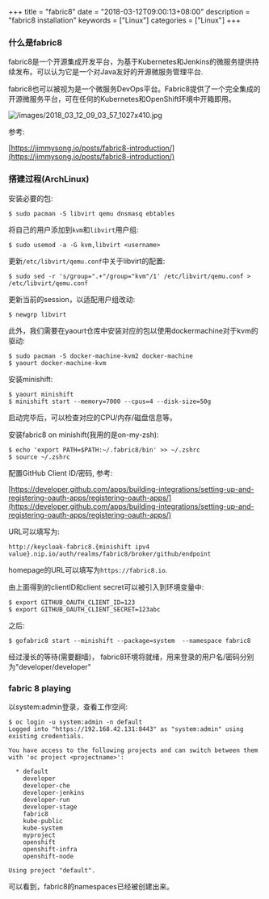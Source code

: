 +++
title = "fabric8"
date = "2018-03-12T09:00:13+08:00"
description = "fabric8 installation"
keywords = ["Linux"]
categories = ["Linux"]
+++
### 什么是fabric8
fabric8是一个开源集成开发平台，为基于Kubernetes和Jenkins的微服务提供持续发布。可以认为它是一个对Java友好的开源微服务管理平台.    

fabric8也可以被视为是一个微服务DevOps平台。Fabric8提供了一个完全集成的开源微服务平台，可在任何的Kubernetes和OpenShift环境中开箱即用。


![/images/2018_03_12_09_03_57_1027x410.jpg](/images/2018_03_12_09_03_57_1027x410.jpg)

参考:    

[https://jimmysong.io/posts/fabric8-introduction/](https://jimmysong.io/posts/fabric8-introduction/)    
### 搭建过程(ArchLinux)
安装必要的包:    

```
$ sudo pacman -S libvirt qemu dnsmasq ebtables
```
将自己的用户添加到`kvm`和`libvirt`用户组:    

```
$ sudo usemod -a -G kvm,libvirt <username>
```
更新`/etc/libvirt/qemu.conf`中关于libvirt的配置:    

```
$ sudo sed -r 's/group=".+"/group="kvm"/1' /etc/libvirt/qemu.conf > /etc/libvirt/qemu.conf
```

更新当前的session，以适配用户组改动:    

```
$ newgrp libvirt
```
此外，我们需要在yaourt仓库中安装对应的包以使用dockermachine对于kvm的驱动:    

```
$ sudo pacman -S docker-machine-kvm2 docker-machine
$ yaourt docker-machine-kvm
```
安装minishift:    

```
$ yaourt minishift
$ minishift start --memory=7000 --cpus=4 --disk-size=50g
```
启动完毕后，可以检查对应的CPU/内存/磁盘信息等。    

安装fabric8 on minishift(我用的是on-my-zsh):    

```
$ echo 'export PATH=$PATH:~/.fabric8/bin' >> ~/.zshrc
$ source ~/.zshrc
```
配置GitHub Client ID/密码, 参考:    

[https://developer.github.com/apps/building-integrations/setting-up-and-registering-oauth-apps/registering-oauth-apps/](https://developer.github.com/apps/building-integrations/setting-up-and-registering-oauth-apps/registering-oauth-apps/)    


URL可以填写为:    

```
http://keycloak-fabric8.{minishift ipv4 value}.nip.io/auth/realms/fabric8/broker/github/endpoint
```
homepage的URL可以填写为`https://fabric8.io`.    

由上面得到的clientID和client secret可以被引入到环境变量中:    

```
$ export GITHUB_OAUTH_CLIENT_ID=123
$ export GITHUB_OAUTH_CLIENT_SECRET=123abc
```
之后:    

```
$ gofabric8 start --minishift --package=system  --namespace fabric8
```
经过漫长的等待(需要翻墙)，
fabric8环境将就绪，用来登录的用户名/密码分别为"developer/developer"    


### fabric 8 playing
以system:admin登录，查看工作空间:    

```
$ oc login -u system:admin -n default
Logged into "https://192.168.42.131:8443" as "system:admin" using existing credentials.

You have access to the following projects and can switch between them with 'oc project <projectname>':

  * default
    developer
    developer-che
    developer-jenkins
    developer-run
    developer-stage
    fabric8
    kube-public
    kube-system
    myproject
    openshift
    openshift-infra
    openshift-node

Using project "default".
```
可以看到，fabric8的namespaces已经被创建出来。  
